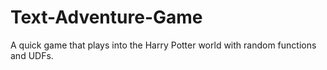 # Text-Adventure-Game
A quick game that plays into the Harry Potter world with random functions and UDFs.
